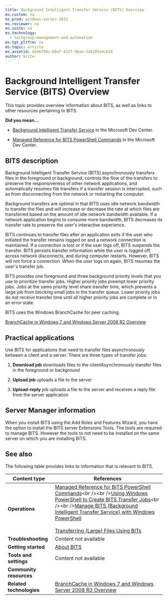 ```yaml
---
title: Background Intelligent Transfer Service (BITS) Overview
ms.custom: na
ms.prod: windows-server-2012
ms.reviewer: na
ms.suite: na
ms.technology: 
  - techgroup-management-and-automation
ms.tgt_pltfrm: na
ms.topic: article
ms.assetid: e2e6750c-60a7-432f-96ae-3a6105e4c620
author: britw
---
```

# Background Intelligent Transfer Service (BITS) Overview
This topic provides overview information about BITS, as well as links to other resources pertaining to BITS.  
  
**Did you mean…**  
  
-   [Background Intelligent Transfer Service](http://msdn.microsoft.com/library/windows/desktop/bb968799(v=vs.85).aspx) in the Microsoft Dev Center.  
  
-   [Managed Reference for BITS PowerShell Commands](http://msdn.microsoft.com/library/windows/desktop/dd904466(v=vs.85).aspx) in the Microsoft Dev Center.  
  
## <a name="BKMK_OVER"></a>BITS description  
Background Intelligent Transfer Service \(BITS\) asynchronously transfers files in the foreground or background, controls the flow of the transfers to preserve the responsiveness of other network applications, and automatically resumes file transfers if a transfer session is interrupted, such as from disconnecting from the network or restarting the computer.  
  
Background transfers are optimal in that BITS uses idle network bandwidth to transfer the files and will increase or decrease the rate at which files are transferred based on the amount of idle network bandwidth available. If a network application begins to consume more bandwidth, BITS decreases its transfer rate to preserve the user's interactive experience.  
  
BITS continues to transfer files after an application exits if the user who initiated the transfer remains logged on and a network connection is maintained. If a connection is lost or if the user logs off, BITS suspends the transfer. BITS persists transfer information while the user is logged off, across network disconnects, and during computer restarts. However, BITS will not force a connection. When the user logs on again, BITS resumes the user's transfer job.  
  
BITS provides one foreground and three background priority levels that you use to prioritize transfer jobs. Higher priority jobs preempt lower priority jobs. Jobs at the same priority level share transfer time, which prevents a large job from blocking small jobs in the transfer queue. Lower priority jobs do not receive transfer time until all higher priority jobs are complete or in an error state.  
  
BITS uses the Windows BranchCache for peer caching.  
  
[BranchCache in Windows 7 and Windows Server 2008 R2 Overview](http://technet.microsoft.com/library/dd755969(WS.10).aspx)  
  
## <a name="BKMK_APP"></a>Practical applications  
Use BITS for applications that need to transfer files asynchronously between a client and a server. There are three types of transfer jobs:  
  
1.  **Download job** downloads files to the clientAsynchronously transfer files in the foreground or background  
  
2.  **Upload job** uploads a file to the server  
  
3.  **Upload\-reply** job uploads a file to the server and receives a reply file from the server application  
  
## <a name="BKMK_INSTALL"></a>Server Manager information  
When you install BITS using the Add Roles and Features Wizard, you have the option to install the BITS server Extensions Tools. The tools are required to manage BITS. However the tools to not need to be installed on the same server on which you are installing BITS.  
  
## <a name="BKMK_LINKS"></a>See also  
The following table provides links to information that is relevant to BITS.  
  
|Content type|References|  
|----------------|--------------|  
|**Operations**|[Managed Reference for BITS PowerShell Commands](http://msdn.microsoft.com/library/windows/desktop/dd904466(v=vs.85).aspx)<br /><br />[Using Windows PowerShell to Create BITS Transfer Jobs](http://msdn.microsoft.com/library/windows/desktop/ee663885(v=vs.85).aspx)<br /><br />[Manage BITS \(Background Intelligent Transfer Service\) with Windows PowerShell](http://technet.microsoft.com/magazine/ff382721.aspx)<br /><br />[Transferring \(Large\) Files Using BITs](http://blogs.msdn.com/b/powershell/archive/2009/01/11/transferring-large-files-using-bits.aspx)|  
|**Troubleshooting**|Content not available|  
|**Getting started**|[About BITS](http://msdn.microsoft.com/library/windows/desktop/aa362708(v=vs.85).aspx)|  
|**Tools and settings**|Content not available|  
|**Community resources**||  
|**Related technologies**|[BranchCache in Windows 7 and Windows Server 2008 R2 Overview](http://technet.microsoft.com/library/dd755969(WS.10).aspx)|  
  
